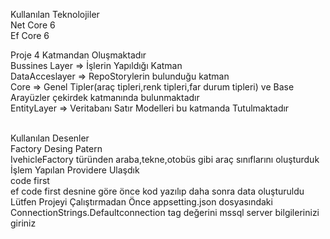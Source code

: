 Kullanılan Teknolojiler
<br/>
Net Core 6
<br/>
Ef Core 6

Proje 4 Katmandan Oluşmaktadır
<br/>
Bussines Layer => İşlerin Yapıldığı Katman
<br/>
DataAcceslayer => RepoStorylerin bulunduğu katman
<br/>
Core => Genel Tipler(araç tipleri,renk tipleri,far durum tipleri) ve Base Arayüzler çekirdek katmanında bulunmaktadır 
<br/>
EntityLayer => Veritabanı Satır Modelleri bu katmanda Tutulmaktadır

<br/>
Kullanılan Desenler
<br/>
Factory Desing Patern
<br/>
IvehicleFactory<T> türünden araba,tekne,otobüs gibi araç sınıflarını oluşturduk
<br/>
İşlem Yapılan Providere Ulaşdık
<br/>
code first 
<br/>
ef code first desnine göre önce kod yazılıp daha sonra data oluşturuldu
<br/>
Lütfen Projeyi Çalıştırmadan Önce appsetting.json dosyasındaki ConnectionStrings.Defaultconnection tag değerini mssql server bilgilerinizi giriniz
